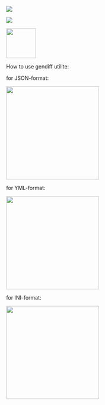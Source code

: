 <a href="https://github.com/Sergey89274291549/frontend-project-lvl2/workflows/nodejs.yml/badge.svg"><img src="https://github.com/Sergey89274291549/frontend-project-lvl2/workflows/nodejs.yml/badge.svg" /></a>

<a href="https://codeclimate.com/github/Sergey89274291549/frontend-project-lvl2/maintainability"><img src="https://api.codeclimate.com/v1/badges/b2b8139f19047cd8714e/maintainability" /></a>

<a href="https://travis-ci.com/Sergey89274291549/frontend-project-lvl2"><img src="https://travis-ci.com/Sergey89274291549/frontend-project-lvl2.svg?branch=master" width="80"/></a>

How to use gendiff utilite:

for JSON-format:

<a href="https://asciinema.org/a/fr4q41ssUnpa4JWaz10BVJnVY"><img src="https://asciinema.org/a/fr4q41ssUnpa4JWaz10BVJnVY.png" width="250"/></a>

for YML-format:

<a href="https://asciinema.org/a/R8fqtNZaQdbv64GRAqXD2lgnW"><img src="https://asciinema.org/a/R8fqtNZaQdbv64GRAqXD2lgnW.png" width="250"/></a>

for INI-format:

<a href="https://asciinema.org/a/fREfHzaoXAh3ZvDbyP91ztuNd"><img src="https://asciinema.org/a/fREfHzaoXAh3ZvDbyP91ztuNd.png" width="250"/></a>
